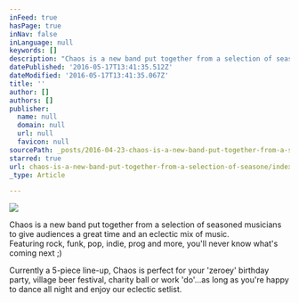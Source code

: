 ```yaml
---
inFeed: true
hasPage: true
inNav: false
inLanguage: null
keywords: []
description: "Chaos is a new band put together from a selection of seasoned musicians to give audiences a great time and an eclectic mix of music.Featuring rock, funk, pop, indie, prog and more, you'll never know what's coming next ;)"
datePublished: '2016-05-17T13:41:35.512Z'
dateModified: '2016-05-17T13:41:35.067Z'
title: ''
author: []
authors: []
publisher:
  name: null
  domain: null
  url: null
  favicon: null
sourcePath: _posts/2016-04-23-chaos-is-a-new-band-put-together-from-a-selection-of-seasone.md
starred: true
url: chaos-is-a-new-band-put-together-from-a-selection-of-seasone/index.html
_type: Article

---
```

![](https://the-grid-user-content.s3-us-west-2.amazonaws.com/649318fe-8eac-41e1-9e82-d7e90da9bc5c.jpg)

Chaos is a new band put together from a selection of seasoned musicians to give audiences a great time and an eclectic mix of music.  
Featuring rock, funk, pop, indie, prog and more, you'll never know what's coming next ;)

Currently a 5-piece line-up, Chaos is perfect for your 'zeroey' birthday party, village beer festival, charity ball or work 'do'...as long as you're happy to dance all night and enjoy our eclectic setlist.